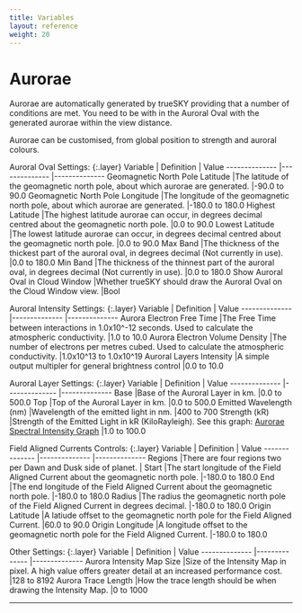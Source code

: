 ```yaml
---
title: Variables
layout: reference
weight: 20
---
```







Aurorae
====================
Aurorae are automatically generated by trueSKY providing that a number of conditions are met.
You need to be with in the Auroral Oval with the generated aurorae within the view distance.

Aurorae can be customised, from global position to strength and auroral colours.


Auroral Oval Settings:
{:.layer}
Variable                                                                |       Definition                                                                                                                                                                                                                                                                      |       Value
--------------                                                  |--------------                                                                                                                                                                                                                                                                 |--------------
Geomagnetic North Pole Latitude                 |The latitude of the geomagnetic north pole, about which aurorae are generated.                                                                                                                                 |-90.0 to 90.0
Geomagnetic North Pole Longitude                |The longitude of the geomagnetic north pole, about which aurorae are generated.                                                                                                                                |-180.0 to 180.0
Highest Latitude                                                |The highest latitude aurorae can occur, in degrees decimal centred about the geomagnetic north pole.                                                                                   |0.0 to 90.0
Lowest Latitude                                                 |The lowest latitude aurorae can occur, in degrees decimal centred about the geomagnetic north pole.                                                                                    |0.0 to 90.0
Max Band                                                                |The thickness of the thickest part of the auroral oval, in degrees decimal (Not currently in use).                                                                                             |0.0 to 180.0
Min Band                                                                |The thickness of the thinnest part of the auroral oval, in degrees decimal (Not currently in use).                                                                                     |0.0 to 180.0
Show Auroral Oval in Cloud Window               |Whether trueSKY should draw the Auroral Oval on the Cloud Window view.                                                                                                                                                 |Bool

Auroral Intensity Settings:
{:.layer}
Variable                                                                |       Definition                                                                                                                                                                                                                                                                      |       Value
--------------                                                  |--------------                                                                                                                                                                                                                                                                 |--------------
Aurora Electron Free Time                               |The Free Time between interactions in 1.0x10^-12 seconds. Used to calculate the atmospheric conductivity.                                                                              |1.0 to 10.0
Aurora Electron Volume Density                  |The number of electrons per metres cubed. Used to calculate the atmospheric conductivity.                                                                                                              |1.0x10^13 to 1.0x10^19
Auroral Layers Intensity                                |A simple output multipler for general brightness control                                                                                                                                                                               |0.0 to 10.0

Auroral Layer Settings:
{:.layer}
Variable                                                                |       Definition                                                                                                                                                                                                                                                                      |       Value
--------------                                                  |--------------                                                                                                                                                                                                                                                                 |--------------
Base                                                                    |Base of the Auroral Layer in km.                                                                                                                                                                                                                               |0.0 to 500.0
Top                                                                             |Top of the Auroral Layer in km.                                                                                                                                                                                                                                |0.0 to 500.0
Emitted Wavelength (nm)                                 |Wavelength of the emitted light in nm.                                                                                                                                                                                                                 |400 to 700
Strength (kR)                                                   |Strength of the Emitted Light in kR (KiloRayleigh). See this graph: [Aurorae Spectral Intensity Graph](https://i.stack.imgur.com/Qr02U.gif)    |1.0 to 100.0

Field Aligned Currents Controls:
{:.layer}
Variable                                                                |       Definition                                                                                                                                                                                                                                                                      |       Value
--------------                                                  |--------------                                                                                                                                                                                                                                                                 |--------------
Regions                                                                 |There are four regions two per Dawn and Dusk side of planet.                                                                                                                                                                   |
Start                                                                   |The start longitude of the Field Aligned Current about the geomagnetic north pole.                                                                                                                             |-180.0 to 180.0
End                                                                             |The end longitude of the Field Aligned Current about the geomagnetic north pole.                                                                                                                               |-180.0 to 180.0
Radius                                                                  |The radius the geomagnetic north pole of the Field Aligned Current in degrees decimal.                                                                                                                 |-180.0 to 180.0
Origin Latitude                                                 |A latiude offset to the geomagnetic north pole for the Field Aligned Current.                                                                                                                                  |60.0 to 90.0
Origin Longitude                                                |A longitude offset to the geomagnetic north pole for the Field Aligned Current.                                                                                                                                |-180.0 to 180.0

Other Settings:
{:.layer}
Variable                                                                |       Definition                                                                                                                                                                                                                                                                      |       Value
--------------                                                  |--------------                                                                                                                                                                                                                                                                 |--------------
Aurora Intensity Map Size                               |Size of the Intensity Map in pixel. A high value offers greater detail at an increased performance cost.                                                                               |128 to 8192
Aurora Trace Length                                             |How the trace length should be when drawing the Intensity Map.                                                                                                                                                                 |0 to 1000

<hr>
